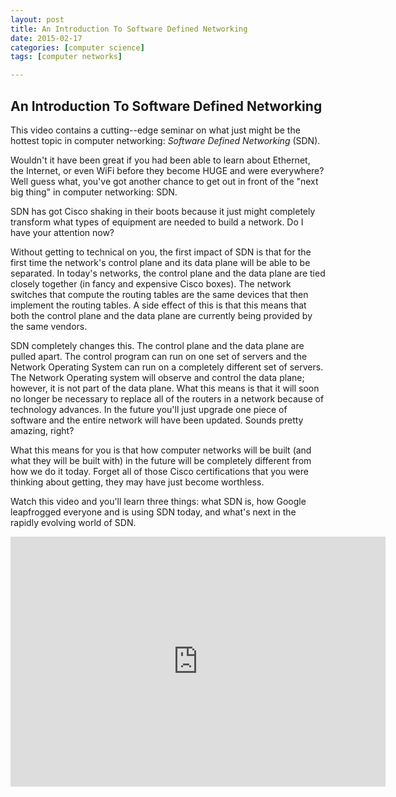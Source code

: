 ```yaml
---
layout: post
title: An Introduction To Software Defined Networking
date: 2015-02-17
categories: [computer science]
tags: [computer networks]

---
```


## An Introduction To Software Defined Networking

This video contains a cutting--edge seminar on what just might be the hottest topic in computer networking: *Software Defined Networking* (SDN).

Wouldn't it have been great if you had been able to learn about Ethernet, the Internet, or even WiFi before they become HUGE and were everywhere? Well guess what, you've got another chance to get out in front of the "next big thing" in computer networking: SDN.

SDN has got Cisco shaking in their boots because it just might completely transform what types of equipment are needed to build a network. Do I have your attention now?

Without getting to technical on you, the first impact of SDN is that for the first time the network's control plane and its data plane will be able to be separated. In today's networks, the control plane and the data plane are tied closely together (in fancy and expensive Cisco boxes). The network switches that compute the routing tables are the same devices that then implement the routing tables. A side effect of this is that this means that both the control plane and the data plane are currently being provided by the same vendors.

SDN completely changes this. The control plane and the data plane are pulled apart. The control program can run on one set of servers and the Network Operating System can run on a completely different set of servers. The Network Operating system will observe and control the data plane; however, it is not part of the data plane. What this means is that it will soon no longer be necessary to replace all of the routers in a network because of technology advances. In the future you'll just upgrade one piece of software and the entire network will have been updated. Sounds pretty amazing, right?

What this means for you is that how computer networks will be built (and what they will be built with) in the future will be completely different from how we do it today. Forget all of those Cisco certifications that you were thinking about getting, they may have just become worthless.

Watch this video and you'll learn three things: what SDN is, how Google leapfrogged everyone and is using SDN today, and what's next in the rapidly evolving world of SDN.

<iframe width="600" height="400" src="https://www.youtube.com/embed/H_3Lk6XbWw0" frameborder="0" allowfullscreen></iframe>